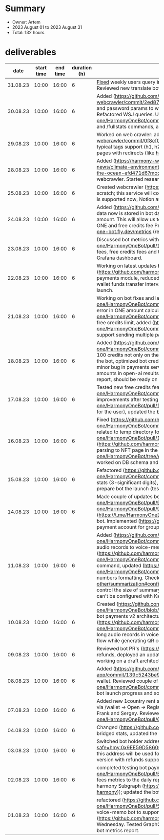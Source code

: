 # Summary
* Owner: Artem
* 2023 August 01 to 2023 August 31
* Total: 132 hours

# deliverables
| date     | start time | end time | duration (h) | deliverables |
|----------|------------|----------|--------------|--------------|
| 31.08.23 | 10:00      | 16:00    | 6            | [Fixed](https://github.com/harmony-one/HarmonyOneBot/pull/226) weekly users query in /stats. [Refactored](https://github.com/harmony-one/harmony-webcrawler/commit/86dbf105548b92421d3e88b6452bcefc395c0aeb) WSJ login page parsing in webcrawler. Reviewed new translate bot feature [PR](https://github.com/harmony-one/HarmonyOneBot/pull/225) from Sergey.            |                                                                                                                                                                                      |
| 30.08.23 | 10:00      | 16:00    | 6            | Added (https://github.com/harmony-one/harmony-webcrawler/commit/2ed879ff61fd7f5c39c994beee8ae4e3304553e8) optional username and password params to webcrawler parse request (currently working with WSJ pages). Refactored WSJ queries. Updated (https://github.com/harmony-one/HarmonyOneBot/commit/5da678e3b165cf6a3b5554320dd491cd6a7d8220) bot /stats and /fullstats commands, all numbers rounded to 3 significant digits.               |                                                                                                                                                                                      |
| 29.08.23 | 10:00      | 16:00    | 6            | Worked on web crawler: added (https://github.com/harmony-one/harmony-webcrawler/commit/0f8cf089b957d671a661ecf407287bb7b270d8ad) general parsing with typical tags support (h1, h2, p, ul li), refactored tests, added minor improvements to support pages with redirects (like https://harmony.one/dear).             |                                                                                                                                                                                      |
| 28.08.23 | 10:00      | 16:00    | 6            | Added (https://harmony-webcrawler.fly.dev/parse?url=https://www.wsj.com/us-news/climate-environment/heating-waters-force-change-in-industries-that-depend-on-the-ocean-efd471d6?mod=hp_lead_pos8) WSJ pages parsing support in harmony-webcrawler. Started researching general parsing.             |                                                                                                                                                                                      |
| 25.08.23 | 10:00      | 16:00    | 6            | Created webcrawler (https://github.com/harmony-one/harmony-webcrawler) service from scratch; this service will collect web page content for use in AI bot features. Substack parsing is supported now, Notion and other popular services will be added next week.             |                                                                                                                                                                                      |
| 24.08.23 | 10:00      | 16:00    | 6            | Added (https://github.com/harmony-one/HarmonyOneBot/pull/181) events log; all important data now is stored in bot database: userId, groupId, command, free credits amount, ONE tokens amount. This will allow us to add any kind of metrics later. Added DAU metric and refactored ONE and free credits fee Prometheus metrics, you can check on this URL: https://harmony-one-bot.fly.dev/metrics (ready to add to Grafana).             |                                                                                                                                                                                      |
| 23.08.23 | 10:00      | 16:00    | 6            | Discussed bot metrics with Sergey, added (https://github.com/harmony-one/HarmonyOneBot/pull/164/files) Prometheus metrics to harmony bot, including ONE token fees, free credits fees and total fees in USD at the moment of purchase. Start working on Grafana dashboard.             |                                                                                                                                                                                      |
| 22.08.23 | 10:00      | 16:00    | 6            | Working on latest updates before the bot release: updated bot response (https://github.com/harmony-one/HarmonyOneBot/pull/152/files), improved error handling in payments module, reduced (https://github.com/harmony-one/HarmonyOneBot/pull/157) hot wallet funds transfer interval to 30s. The rest of the day monitored bot for the first hours after launch.             |                                                                                                                                                                                      |
| 21.08.23 | 10:00      | 16:00    | 6            | Working on bot fixes and latest updates before the launch: fixed (https://github.com/harmony-one/HarmonyOneBot/commit/1d27048df2378c56f8b35c68325ef2b6dbeec47d) rounding error in ONE amount calculation, added (https://github.com/harmony-one/HarmonyOneBot/commit/fbd56519e9493e7be9615bf7c3dfe4d553564a04) whitelist for free credits limit, added (https://github.com/harmony-one/HarmonyOneBot/commit/4ca36bac2e3c3d833649606d2f1faa18bed7dd59) nonce to support sending multiple payment transactions from one address at the same time.             |                                                                                                                                                                                      |
| 18.08.23 | 10:00      | 16:00    | 6            | Added (https://github.com/harmony-one/HarmonyOneBot/commit/ae93aef0cc75f1edf0dbeff8a4781fdba0f83604) assigning free 100 credits not only on the first call of the /start command, but also on any first interaction with the bot, optimized bot credits service to reduce number of requests to the database. Found minor bug in payments service with Frank and Theo (incorrect calculation of small ONE amounts in open-ai results), helped Frank to fix it. Start working on refactoring bot metrics report, should be ready on Monday.             |                                                                                                                                                                                      |
| 17.08.23 | 10:00      | 16:00    | 6            | Tested new free credits feature, made (https://github.com/harmony-one/HarmonyOneBot/commit/e267af2d985a78a78b1feafb5f373d80ae4bda6e) couple of improvements after testing with Theo F. Reviewed (https://github.com/harmony-one/HarmonyOneBot/pull/118) credit owners PR by Sergey (max 10 groups with free credits for the user), updated the bot.             |                                                                                                                                                                                      |
| 16.08.23 | 10:00      | 16:00    | 6            | Fixed (https://github.com/harmony-one/HarmonyOneBot/commit/0a76da6b5e54b8452a8236d3c4c2641412e60c58) a a bug related to temp directory for the voice-memo files, changed (https://github.com/harmony-one/HarmonyOneBot/pull/111) formatting for transcribed text ("Speaker 1" to "1 >"), added (https://github.com/harmony-one/explorer-v2-frontend/pull/280) case-insensitive params parsing to NFT page in the Explorer. Implemented (https://github.com/harmony-one/HarmonyOneBot/tree/credits_payments) free credits payments based on PR by Sergey (he worked on DB schema and initial implementation of credits service), start testing.             |                                                                                                                                                                                      |
| 15.08.23 | 10:00      | 16:00    | 6            | Fefactored (https://github.com/harmony-one/HarmonyOneBot/commit/6156dfb903cfde7d8c3d0a8900582fe207c11dc9) daily bot stats (3-significant digits), completed testing group payment accounts. Worked with Theo F to prepare bot the launch (testing / deployment).             |                                                                                                                                                                                      |
| 14.08.23 | 10:00      | 16:00    | 6            | Made couple of updates before the launch: fixed (https://github.com/harmony-one/HarmonyOneBot/pull/92) bignumber convertion, added (https://github.com/harmony-one/HarmonyOneBot/pull/91) /migration command. Launched dev (https://t.me/HarmonyOneDevBot) bot to test latest updates before updating the production bot. Implemented (https://github.com/harmony-one/HarmonyOneBot/pull/98) common payment account for groups, start testing.             |                                                                                                                                                                                      |
| 11.08.23 | 10:00      | 16:00    | 6            | Added (https://github.com/harmony-one/HarmonyOneBot/commit/c4698ccb42d537f2e949e93e3764ed3209776cd4) support of audio records to voice-memo (tested with .m4a, .mp4), temporarily disabled (https://github.com/harmony-one/HarmonyOneBot/commit/01783061f2adc7b9ca06c2051dc4cdef34878b0a) /wallet command, updated (https://github.com/harmony-one/HarmonyOneBot/commit/f3d4cfef52bdda57f40be920ce90d32258197a04) bot report numbers formatting. Checked (https://docs.speechmatics.com/features-other/summarization#configuration-options) different Speechmatics summarization options to control the size of summary output - the difference is not significant, currently summary length can't be configured with Kagi or Speechmatics API. Testing the bot before the release.             |                                                                                                                                                                                      |
| 10.08.23 | 10:00      | 16:00    | 6            | Created (https://github.com/harmony-one/HarmonyOneBot/blob/bot_paid_v2/README.md#bot-paid-features-version-2) draft of bot payments v2 architecture (wallet connect, no web apps, smart contracts). Fixed (https://github.com/harmony-one/HarmonyOneBot/commit/0a99206ba4cfca912c3b54b4d779f8e65874ee41) bug with long audio records in voice-memo bot (>50 minutes). Found bug in QR bot with blocked user flow while generating QR code (fixed by Sergey).             |                                                                                                                                                                                      |
| 09.08.23 | 10:00      | 16:00    | 6            | Reviewed bot PR's (https://github.com/harmony-one/HarmonyOneBot/pull/68) with refactored refunds, deployed an update. Discussed with the team a new bot payment solution, started working on a draft architecture.             |                                                                                                                                                                                      |
| 08.08.23 | 10:00      | 16:00    | 6            | Added (https://github.com/ArtemKolodko/telegram-wallet-web-app/commit/139c5243be9fb72ecad84d0f267493efd0751a13) 1country renew to telegram wallet. Reviewed couple of bot PR's (https://github.com/harmony-one/HarmonyOneBot/commits/master) from Frank and Sergey and updated the bot. Discussed bot launch progress and some technical questions with the team.             |                                                                                                                                                                                      |
| 07.08.23 | 10:00      | 16:00    | 6            | Added new 1country rent screen to telegram bot wallet (check the screenshot). It's accesible via /wallet -> Open -> Register domain. Discussed harmony bot release progress with Theo F, Frank and Sergey. Reviewed Franks' PR (https://github.com/harmony-one/HarmonyOneBot/pull/60).             |                                                                                                                                                                                      |
| 04.08.23 | 10:00      | 16:00    | 6            | Changed (https://github.com/harmony-one/HarmonyOneBot/pull/55) bridge stats to net bridged stats, updated the bot.             |                                                                                                                                                                                      |
| 03.08.23 | 10:00      | 16:00    | 6            | Switched bot holder address to harmony multisig (https://multisig.harmony.one/home?safe=hmy:0x9EE59D58606997AAFd2F6Ba46EC64402829f9b6C&showCreationModal=true), this address will be used for receiving funds. Reviewing QR and SD PR's to merge it into the bot version with refunds supports.             |                                                                                                                                                                                      |
| 02.08.23 | 10:00      | 16:00    | 6            | completed testing bot payment refunds (https://github.com/harmony-one/HarmonyOneBot/pull/50) for voice-memo, start testing it with QR. Added swap.country fees metrics to the daily report and /botStats command (data is fetched from the uniswap-harmony Subgraph (https://thegraph.com/hosted-service/subgraph/nick8319/uniswap-v3-harmony)); updated the bot.             |                                                                                                                                                                                      |
| 01.08.23 | 10:00      | 16:00    | 6            | refactored (https://github.com/harmony-one/HarmonyOneBot/pull/50/commits/298aa3fbb62fe6325e9d8fc5058881d8c4e9896a) voice-memo bot to support upcoming payments refund feature. Continue testing refunds (https://github.com/harmony-one/HarmonyOneBot/pull/50), will merge it to the bot on Wednesday. Tested GraphQL API provided by Julia to collect Swap daily fees and include it in bot metrics report.             |                                                                                                                                                                                      |
